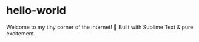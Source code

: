 # hello-world
Welcome to my tiny corner of the internet! 🚀 Built with Sublime Text &amp; pure excitement.
